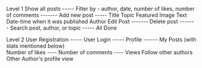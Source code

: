 Level 1
Show all posts  ----- 
Filter by - author, date, number of likes, number of comments   -------
Add new post  -----
    Title
    Topic
    Featured Image
    Text
    Date-time when it was published
    Author
Edit Post   -------
Delete post -------
Search post, author, or topic   -----
 All Done



 Level 2 
User Registration -----
User Login  -----
Profile   ------
My Posts (with stats mentioned below)  
    Number of likes  ----
    Number of comments  ----
    Views
Follow other authors
Other Author's profile view
